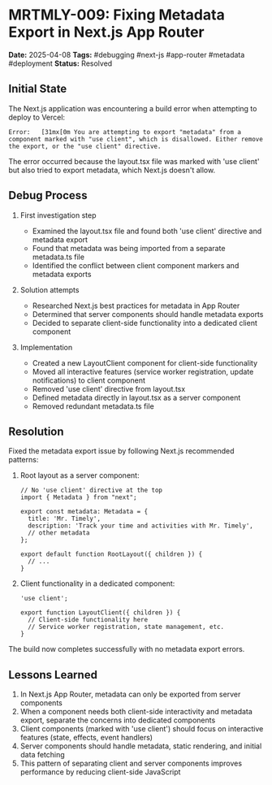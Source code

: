 # MRTMLY-009: Fixing Metadata Export in Next.js App Router

**Date:** 2025-04-08
**Tags:** #debugging #next-js #app-router #metadata #deployment
**Status:** Resolved

## Initial State

The Next.js application was encountering a build error when attempting to deploy to Vercel:

```
Error:   [31mx[0m You are attempting to export "metadata" from a component marked with "use client", which is disallowed. Either remove the export, or the "use client" directive.
```

The error occurred because the layout.tsx file was marked with 'use client' but also tried to export metadata, which Next.js doesn't allow.

## Debug Process

1. First investigation step
   - Examined the layout.tsx file and found both 'use client' directive and metadata export
   - Found that metadata was being imported from a separate metadata.ts file
   - Identified the conflict between client component markers and metadata exports

2. Solution attempts
   - Researched Next.js best practices for metadata in App Router
   - Determined that server components should handle metadata exports
   - Decided to separate client-side functionality into a dedicated client component

3. Implementation
   - Created a new LayoutClient component for client-side functionality
   - Moved all interactive features (service worker registration, update notifications) to client component
   - Removed 'use client' directive from layout.tsx
   - Defined metadata directly in layout.tsx as a server component
   - Removed redundant metadata.ts file

## Resolution

Fixed the metadata export issue by following Next.js recommended patterns:

1. Root layout as a server component:
   ```tsx
   // No 'use client' directive at the top
   import { Metadata } from "next";
   
   export const metadata: Metadata = {
     title: 'Mr. Timely',
     description: 'Track your time and activities with Mr. Timely',
     // other metadata
   };
   
   export default function RootLayout({ children }) {
     // ...
   }
   ```

2. Client functionality in a dedicated component:
   ```tsx
   'use client';
   
   export function LayoutClient({ children }) {
     // Client-side functionality here
     // Service worker registration, state management, etc.
   }
   ```

The build now completes successfully with no metadata export errors.

## Lessons Learned

1. In Next.js App Router, metadata can only be exported from server components
2. When a component needs both client-side interactivity and metadata export, separate the concerns into dedicated components
3. Client components (marked with 'use client') should focus on interactive features (state, effects, event handlers)
4. Server components should handle metadata, static rendering, and initial data fetching
5. This pattern of separating client and server components improves performance by reducing client-side JavaScript